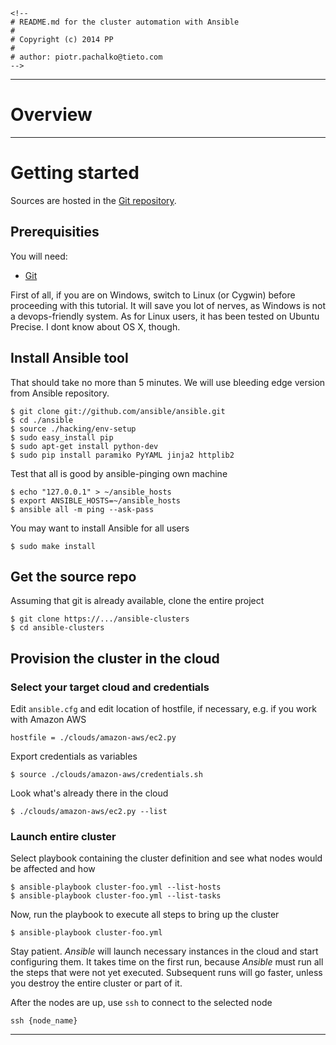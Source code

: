 ```
<!--
# README.md for the cluster automation with Ansible
#
# Copyright (c) 2014 PP
#
# author: piotr.pachalko@tieto.com
-->
```
---
# Overview #


---
# Getting started

Sources are hosted in the [Git repository](https://...).

## Prerequisities
You will need:

-  [Git](http://git-scm.com)

First of all, if you are on Windows, switch to Linux (or Cygwin) before proceeding with this tutorial. It will save you lot of nerves, as Windows is not a devops-friendly system. As for Linux users, it has been tested on Ubuntu Precise. I dont know about OS X, though.

## Install Ansible tool
That should take no more than 5 minutes. We will use bleeding edge version from Ansible repository.

    $ git clone git://github.com/ansible/ansible.git
    $ cd ./ansible
    $ source ./hacking/env-setup
    $ sudo easy_install pip
    $ sudo apt-get install python-dev
    $ sudo pip install paramiko PyYAML jinja2 httplib2  

Test that all is good by ansible-pinging own machine

    $ echo "127.0.0.1" > ~/ansible_hosts
    $ export ANSIBLE_HOSTS=~/ansible_hosts
    $ ansible all -m ping --ask-pass

You may want to install Ansible for all users

    $ sudo make install

## Get the source repo
Assuming that git is already available, clone the entire project

    $ git clone https://.../ansible-clusters
    $ cd ansible-clusters
    
## Provision the cluster in the cloud

### Select your target cloud and credentials
Edit `ansible.cfg` and edit location of hostfile, if necessary, e.g. if you work with Amazon AWS

    hostfile = ./clouds/amazon-aws/ec2.py

Export credentials as variables

    $ source ./clouds/amazon-aws/credentials.sh

Look what's already there in the cloud

    $ ./clouds/amazon-aws/ec2.py --list

### Launch entire cluster
Select playbook containing the cluster definition and see what nodes would be affected and how

    $ ansible-playbook cluster-foo.yml --list-hosts
    $ ansible-playbook cluster-foo.yml --list-tasks

Now, run the playbook to execute all steps to bring up the cluster

    $ ansible-playbook cluster-foo.yml

Stay patient. *Ansible* will launch necessary instances in the cloud and start configuring them. It takes time on the first run, because *Ansible* must run all the steps that were not yet executed. Subsequent runs will go faster, unless you destroy the entire cluster or part of it.



After the nodes are up, use `ssh` to connect to the selected node

    ssh {node_name}

- - -
